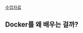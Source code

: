 [수업자료]([**https://jscode.notion.site/a9affdeece4b45efb1424835d9c2da46?pvs=4**](https://jscode.notion.site/a9affdeece4b45efb1424835d9c2da46?pvs=4))

## Docker를 왜 배우는 걸까?
